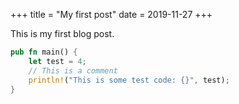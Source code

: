 +++
title = "My first post"
date = 2019-11-27
+++

This is my first blog post.

```rust
pub fn main() {
    let test = 4;
    // This is a comment
    println!("This is some test code: {}", test);
}
```
